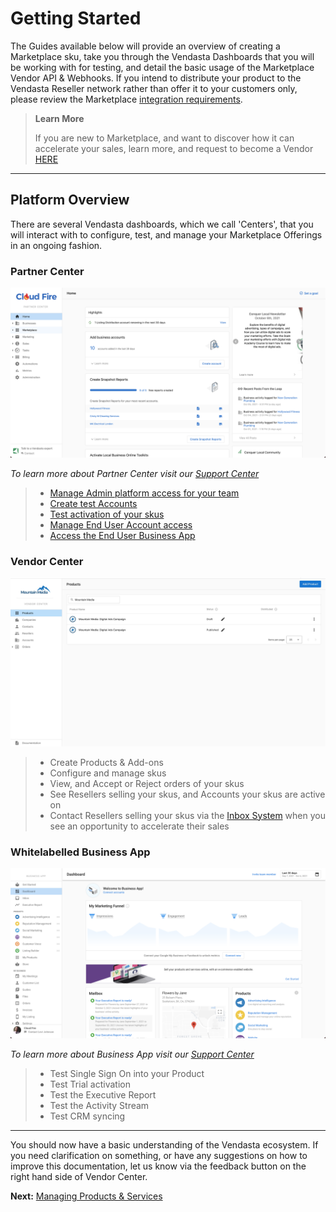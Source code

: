 # Getting Started

The Guides available below will provide an overview of creating a Marketplace sku, take you through the Vendasta Dashboards that you will be working with for testing, and detail the basic usage of the Marketplace Vendor API & Webhooks. 
If you intend to distribute your product to the Vendasta Reseller network rather than offer it to your customers only, please review the Marketplace [integration requirements](./integration_requirements.md).

<!-- theme: info -->
>**Learn More** 
>
>If you are new to Marketplace, and want to discover how it can accelerate your sales, learn more, and request to become a Vendor <a href="https://www.vendasta.com/marketplace/vendors" target="_blank">HERE</a>

---


## Platform Overview
There are several Vendasta dashboards, which we call 'Centers', that you will interact with to configure, test, and manage your Marketplace Offerings in an ongoing fashion.

### Partner Center

![Partner Center](../../assets/images/getting_started/partner_center.png)

_To learn more about Partner Center visit our [Support Center](https://support.vendasta.com/hc/en-us/categories/4406956996375-Partner-Center)_

<!-- theme: info -->
>* [Manage Admin platform access for your team](https://partners.vendasta.com/my-team)
>* [Create test Accounts](https://partners.vendasta.com/manage-accounts)
>* [Test activation of your skus](https://support.vendasta.com/hc/en-us/articles/4406958134807-Activate-products-for-your-customers)
>* [Manage End User Account access](https://support.vendasta.com/hc/en-us/articles/4406951619479)
>* [Access the End User Business App](https://support.vendasta.com/hc/en-us/articles/4406958143383)

### Vendor Center
![Vendor Center](../../assets/images/getting_started/vendor_center.png)

<!-- theme: info -->
>* Create Products & Add-ons
>* Configure and manage skus
>* View, and Accept or Reject orders of your skus
>* See Resellers selling your skus, and Accounts your skus are active on
>* Contact Resellers selling your skus via the [Inbox System](https://support.vendasta.com/hc/en-us/articles/7573902039575-Inbox-Messaging-Product-Overview#h_01HCWYPD7GAYGRVHQJ47MSKYCK) when you see an opportunity to accelerate their sales


### Whitelabelled Business App
![Whitelabelled Business App](../../assets/images/getting_started/business_app.png)

_To learn more about Business App visit our [Support Center](https://support.vendasta.com/hc/en-us/categories/4406956997015-Business-App)_

<!-- theme: info -->
>* Test Single Sign On into your Product
>* Test Trial activation
>* Test the Executive Report
>* Test the Activity Stream
>* Test CRM syncing

---
You should now have a basic understanding of the Vendasta ecosystem. If you need clarification on something, or have any suggestions on how to improve this documentation, let us know via the feedback button on the right hand side of Vendor Center.

**Next:** [Managing Products & Services](https://developers.vendasta.com/vendor/112210c5ddd88-configuring-your-products-and-services)
